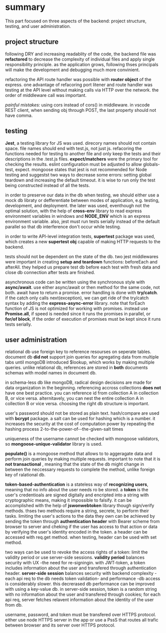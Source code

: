 # summary

This part focused on three aspects of the backend: project structure, testing, and user administration.

## project structure

following DRY and increasing readablity of the code, the backend file was **refactored** to decrease the complexity of individual files and apply single responsibility principle. as the application grows, following thses principals will make the development and debugging much more convinient.

refactoring the API route handler was possible with **router object** of the express. one advantage of refacoring port litener and route handler was testing at the API level without making calls via HTTP over the network. the order of middleware call was important. 

*painful mistakes:* using cors instead of cors() in middleware. in vscode REST client, when sending obj through POST, the last property should not have comma.

## testing

**Jest**, a testing library for JS was used. direcory names should not contain space. file names should end with test.js, not just js. refacoring the functions needed for testing to another file and only keep the tests and their descriptions in the .test.js files. **expect/matchers** were the primary tool for checking the results. eslint configuration must be adjusted to allow globals-test, expect. mongoose states that jest is not recommended for Node testing and suggestst two ways to decrease some errors: setting global teardown and increasing the default timeout. it is wise to run only the test being constructed instead of all the tests.

in order to preserve our data in the db when testing, we should either use a mock db libraty or defferentiate between modes of application, e.g. testing, development, and deployment. the later was used, eventhough not the optimal solution, with the help of **cross-env** library to read express environment variables in windows and **NODE_ENV** which is an express environment variable. also, jest must run tests serially instead of the default parallel so that db interference don't occur while testing.

in order to write API-level integration tests, **supertest** package was used, which creates a new **supertest obj** capable of making HTTP requests to the backend.

tests should not be dependent on the state of the db. two jest middlewares were important in creating **setup and teardown** functions: beforeEach and afterAll. they helped us prepare test db before each test with fresh data and close db connection after tests are finished.

asynchronous code can be written using the synchronous style with **async/await**. use either async/await or then method for the same code, not both. await have to return a promise. error handling is done with **try/catch**. if the catch only calls next(exception), we can get ride of the try/catch syntax by adding the **express-async-error** library.  note that forEach function of JS is not optimized for working with promises. instead use **Promise.all**, if speed is needed since it runs the promises in parallel, or **for/of block**, if the order of execution of promises must be kept since it runs tests serially.

## user administration

relational db use foreign key to reference resourses on seperate tables. document db **did not** support join queries for agregating data from multiple tabs until mongoDB introduced $lookup, which works by making multiple queries. unlike relational db, references are stored in **both** documents schemas with model names in document db.

in schema-less db like mongoDB, radical design decisions are made for data organization in the beginning. referencing accross collections **does not** have one best practice. you can reference id from collection A in collection B, or vice versa. alternitavely, you can nest the entire collection A in collection B or vice versa. choosing the right db structure is important.

user's password should not be stored as plain text. hash/compare are used with **bcrypt** package. a salt can be used for hashing which is a number. it increases the security at the cost of computation power by repeating the hashing process 2-to-the-power-of--the-given-salt times 

uniqueness of the username cannot be checked with mongoose validators, so **mongoose-unique-validator** library is used.

**populate()** is a mongoose method that allows to to aggeragate data and perform join queries by making multiple requests. important to note that it is **not transactional** , meaning that the state of the db might change in between the neccessary requests to complete the method, unlike foreign key of ralational db.

**token-based-authentication** is a stateless way of **recognizing users**, meaning that no info about the user needs ro be stored. a **token** is the user's credentioals are signed digitally and encripted into a string with cryptographic means, making it impossible to falsify. it can be accomplished with the help of **jswonwebtoken** library though sign/verify methods. thses two methods require a string, secrete, to perform their tasks. limiting the user's actions to the data they own can be achieved by sending the token through **authentication header** with Bearer scheme from browser to server and cheking if the user has access to that action or data by verifying the user's identity encoded in the token. a header can be accessed with req.get method. when testing, header can be used with set method. 

two ways can be used to revoke the access rights of a token: limit the validity period or use server-side sessions. 
**validity period** balances security with UX -the need for re-signingin. with JWT-token, a token includes information about the user and transfered through authentication header. 
**server-side session** balances security with backend complexity -each api req to the db needs token validation- and performance -db access is considerably slower. this decrerased db performance can be improved with using a key-value db. in server-side session, token is a random string with no information about the user and transfered through cookies; for each api req, server fetches relavent information about the identity of the user from db.

username, password, and token must be transfered over HTTPS protocol. either use node HTTPS server in the app or use a PssS that routes all trafic between browser and its server over HTTPS protocol.

 



